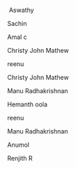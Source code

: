 ﻿
﻿
﻿Aswathy


Sachin 


Amal c




Christy John Mathew


reenu



Christy John Mathew


Manu Radhakrishnan



Hemanth oola





reenu
 
Manu Radhakrishnan


Anumol


Renjith R

